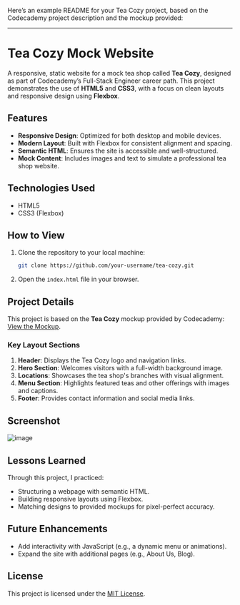 Here’s an example README for your Tea Cozy project, based on the Codecademy project description and the mockup provided:

---

# Tea Cozy Mock Website

A responsive, static website for a mock tea shop called **Tea Cozy**, designed as part of Codecademy’s Full-Stack Engineer career path. This project demonstrates the use of **HTML5** and **CSS3**, with a focus on clean layouts and responsive design using **Flexbox**.

## Features
- **Responsive Design**: Optimized for both desktop and mobile devices.
- **Modern Layout**: Built with Flexbox for consistent alignment and spacing.
- **Semantic HTML**: Ensures the site is accessible and well-structured.
- **Mock Content**: Includes images and text to simulate a professional tea shop website.

## Technologies Used
- HTML5
- CSS3 (Flexbox)

## How to View
1. Clone the repository to your local machine:
   ```bash
   git clone https://github.com/your-username/tea-cozy.git
   ```
2. Open the `index.html` file in your browser.

## Project Details
This project is based on the **Tea Cozy** mockup provided by Codecademy:
[View the Mockup](https://content.codecademy.com/courses/freelance-1/unit-4/img-tea-cozy-redline.jpg).

### Key Layout Sections
1. **Header**: Displays the Tea Cozy logo and navigation links.
2. **Hero Section**: Welcomes visitors with a full-width background image.
3. **Locations**: Showcases the tea shop's branches with visual alignment.
4. **Menu Section**: Highlights featured teas and other offerings with images and captions.
5. **Footer**: Provides contact information and social media links.

## Screenshot
![image](https://github.com/user-attachments/assets/01769ca3-2b81-44ab-8b92-b4a64df62ca4)

## Lessons Learned
Through this project, I practiced:
- Structuring a webpage with semantic HTML.
- Building responsive layouts using Flexbox.
- Matching designs to provided mockups for pixel-perfect accuracy.

## Future Enhancements
- Add interactivity with JavaScript (e.g., a dynamic menu or animations).
- Expand the site with additional pages (e.g., About Us, Blog).

## License
This project is licensed under the [MIT License](LICENSE).
